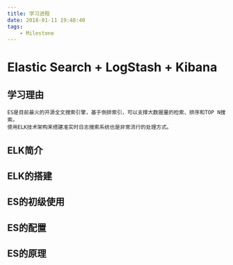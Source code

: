 ```yaml
---
title: 学习进程
date: 2018-01-11 19:48:40
tags:
	- Milestone
---
```



#	Elastic Search + LogStash + Kibana

## 学习理由

	ES是目前最火的开源全文搜索引擎，基于倒排索引，可以支撑大数据量的检索、排序和TOP N搜索。
	使用ELK技术架构来搭建准实时日志搜索系统也是非常流行的处理方式。

<!-- more -->

## ELK简介

## ELK的搭建

## ES的初级使用

## ES的配置

## ES的原理
